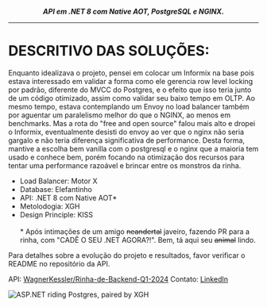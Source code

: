 **<center><i>API em .NET 8 com Native AOT, PostgreSQL e NGINX.</i></center>**

---
**DESCRITIVO DAS SOLUÇÕES:**
==============================
Enquanto idealizava o projeto, pensei em colocar um Informix na base pois estava interessado em validar a forma como ele gerencia row level locking por padrão, diferente do MVCC do Postgres, e o efeito que isso teria junto de um código otimizado, assim como validar seu baixo tempo em OLTP. Ao mesmo tempo, estava contemplando um Envoy no load balancer também por aguentar um paralelismo melhor do que o NGINX, ao menos em benchmarks. Mas a rota do "free and open source" falou mais alto e dropei o Informix, eventualmente desisti do envoy ao ver que o nginx não seria gargalo e não teria diferença significativa de performance. Desta forma, mantive a escolha bem vanilla com o postgresql e o nginx que a maioria tem usado e conhece bem, porém focando na otimização dos recursos para tentar uma performance razoável e brincar entre os monstros da rinha. 

- Load Balancer: Motor X
- Database: Elefantinho
- API: .NET 8 com Native AOT* 
- Metolodogia: XGH
- Design Principle: KISS
<br><br>
\* Após intimações de um amigo ~~neandertal~~ javeiro, fazendo PR para a rinha, com "CADÊ O SEU .NET AGORA?!". Bem, tá aqui seu ~~animal~~ lindo.

Para detalhes sobre a evolução do projeto e resultados, favor verificar o README no repositório da API.

API: [WagnerKessler/Rinha-de-Backend-Q1-2024](https://github.com/WagnerKessler/Rinha-de-Backend-Q1-2024)
Contato: [LinkedIn](https://br.linkedin.com/in/wkstumpf)


![ASP.NET riding Postgres, paired by XGH](https://th.bing.com/th/id/OIG2.bRohJEk0k3Ex8OF4Fp5O)
